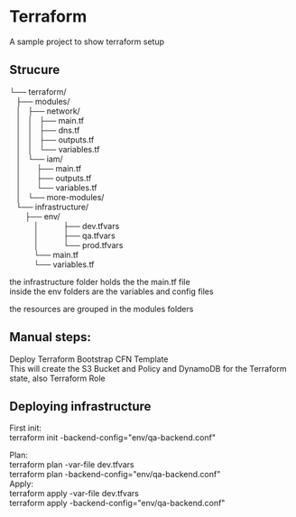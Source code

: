 # Terraform

A sample project to show terraform setup

## Strucure
└── terraform/  
   ├── modules/  
   │   ├── network/  
   │   │   ├── main.tf  
   │   │   ├── dns.tf  
   │   │   ├── outputs.tf  
   │   │   └── variables.tf  
   │   └── iam/  
   │       ├── main.tf  
   │       ├── outputs.tf  
   │       └── variables.tf  
   │   └── more-modules/  
   └── infrastructure/  
       ├── env/  
           │           ├── dev.tfvars  
           │           ├── qa.tfvars  
           │           └── prod.tfvars  
           └── main.tf  
           └── variables.tf             

the infrastructure folder holds the the main.tf file  
inside the env folders are the variables and config files  
  
the resources are grouped in the modules folders  

## Manual steps:
Deploy Terraform Bootstrap CFN Template  
This will create the S3 Bucket and Policy and DynamoDB for the Terraform state, also Terraform Role  

## Deploying infrastructure

First init:  
terraform init -backend-config="env/qa-backend.conf"  
  
Plan:  
terraform plan -var-file dev.tfvars  
terraform plan -backend-config="env/qa-backend.conf"  
Apply:  
terraform apply -var-file dev.tfvars  
terraform apply -backend-config="env/qa-backend.conf"  





